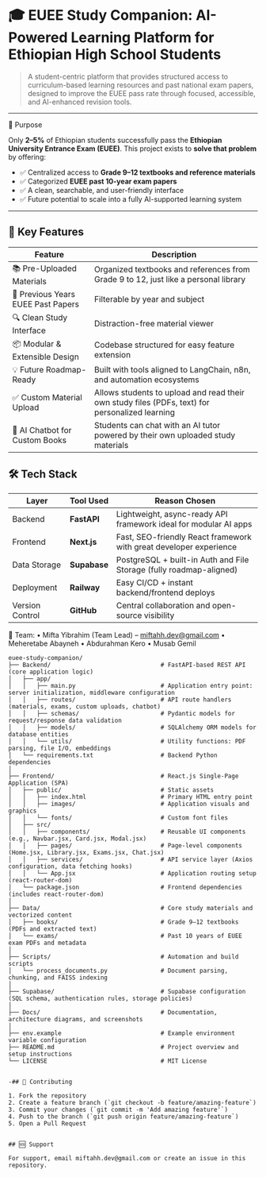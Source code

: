 # 🎓 EUEE Study Companion: AI-Powered Learning Platform for Ethiopian High School Students

> A student-centric platform that provides structured access to curriculum-based learning resources and past national exam papers, designed to improve the EUEE pass rate through focused, accessible, and AI-enhanced revision tools.

---
 📌 Purpose

Only **2–5%** of Ethiopian students successfully pass the **Ethiopian University Entrance Exam (EUEE)**. This project exists to **solve that problem** by offering:
- ✅ Centralized access to **Grade 9–12 textbooks and reference materials**
- ✅ Categorized **EUEE past 10-year exam papers**
- ✅ A clean, searchable, and user-friendly interface
- ✅ Future potential to scale into a fully AI-supported learning system

---

## 🚀 Key Features
| Feature                         | Description                                                                                     |
|---------------------------------|-------------------------------------------------------------------------------------------------|
| 📚 Pre-Uploaded Materials       | Organized textbooks and references from Grade 9 to 12, just like a personal library             |
| 📄 Previous Years EUEE Past Papers | Filterable by year and subject                                                                |
| 🔍 Clean Study Interface        | Distraction-free material viewer                                                               |
| 📦 Modular & Extensible Design  | Codebase structured for easy feature extension                                                 |
| 💡 Future Roadmap-Ready         | Built with tools aligned to LangChain, n8n, and automation ecosystems                           |
| ✅ Custom Material Upload       | Allows students to upload and read their own study files (PDFs, text) for personalized learning |
| 🤖 AI Chatbot for Custom Books | Students can chat with an AI tutor powered by their own uploaded study materials                 |

## 🛠️ Tech Stack

| Layer              | Tool Used         | Reason Chosen                                                              |
|--------------------|------------------|----------------------------------------------------------------------------|
| Backend            | **FastAPI**       | Lightweight, async-ready API framework ideal for modular AI apps          |
| Frontend           | **Next.js**       | Fast, SEO-friendly React framework with great developer experience        |
| Data Storage       | **Supabase**      | PostgreSQL + built-in Auth and File Storage (fully roadmap-aligned)       |
| Deployment         | **Railway**       | Easy CI/CD + instant backend/frontend deploys                             |
| Version Control    | **GitHub**        | Central collaboration and open-source visibility                          |

👥 Team:
•	Mifta Yibrahim (Team Lead) – miftahh.dev@gmail.com
•	Meheretabe Abayneh
•	Abdurahman Kero
•	Musab Gemil

```plaintext
euee-study-companion/
├── Backend/                               # FastAPI-based REST API (core application logic)
│   ├── app/
│   │   ├── main.py                        # Application entry point: server initialization, middleware configuration
│   │   ├── routes/                        # API route handlers (materials, exams, custom uploads, chatbot)
│   │   ├── schemas/                       # Pydantic models for request/response data validation
│   │   ├── models/                        # SQLAlchemy ORM models for database entities
│   │   └── utils/                         # Utility functions: PDF parsing, file I/O, embeddings
│   └── requirements.txt                   # Backend Python dependencies
│
├── Frontend/                              # React.js Single-Page Application (SPA)
│   ├── public/                            # Static assets
│   │   ├── index.html                     # Primary HTML entry point
│   │   ├── images/                        # Application visuals and graphics
│   │   └── fonts/                         # Custom font files
│   ├── src/
│   │   ├── components/                    # Reusable UI components (e.g., Navbar.jsx, Card.jsx, Modal.jsx)
│   │   ├── pages/                         # Page-level components (Home.jsx, Library.jsx, Exams.jsx, Chat.jsx)
│   │   ├── services/                      # API service layer (Axios configuration, data fetching hooks)
│   │   └── App.jsx                        # Application routing setup (react-router-dom)
│   └── package.json                       # Frontend dependencies (includes react-router-dom)
│
├── Data/                                  # Core study materials and vectorized content
│   ├── books/                             # Grade 9–12 textbooks (PDFs and extracted text)
│   └── exams/                             # Past 10 years of EUEE exam PDFs and metadata
│
├── Scripts/                               # Automation and build scripts
│   └── process_documents.py               # Document parsing, chunking, and FAISS indexing
│
├── Supabase/                              # Supabase configuration (SQL schema, authentication rules, storage policies)
│
├── Docs/                                  # Documentation, architecture diagrams, and screenshots
│
├── env.example                            # Example environment variable configuration
├── README.md                              # Project overview and setup instructions
└── LICENSE                                # MIT License


-## 🤝 Contributing

1. Fork the repository
2. Create a feature branch (`git checkout -b feature/amazing-feature`)
3. Commit your changes (`git commit -m 'Add amazing feature'`)
4. Push to the branch (`git push origin feature/amazing-feature`)
5. Open a Pull Request


## 🆘 Support

For support, email miftahh.dev@gmail.com or create an issue in this repository.

